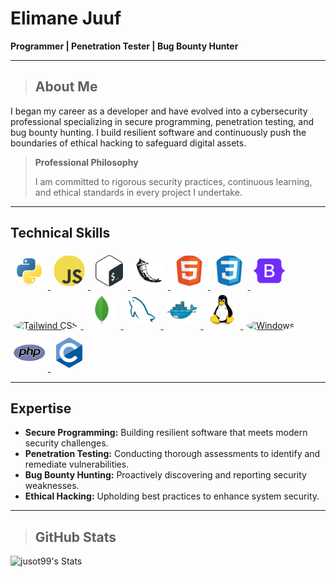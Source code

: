 # Elimane Juuf

**Programmer | Penetration Tester | Bug Bounty Hunter**

---

> ## About Me

I began my career as a developer and have evolved into a cybersecurity professional specializing in secure programming, penetration testing, and bug bounty hunting. I build resilient software and continuously push the boundaries of ethical hacking to safeguard digital assets.

> **Professional Philosophy**
>
> I am committed to rigorous security practices, continuous learning, and ethical standards in every project I undertake.

---

## Technical Skills

<a href="https://www.python.org/">
  <img src="https://raw.githubusercontent.com/devicons/devicon/master/icons/python/python-original.svg" alt="Python" style="width:50px; margin:5px; border-radius:50%;" />
</a>
<a href="https://developer.mozilla.org/en-US/docs/Web/JavaScript">
  <img src="https://raw.githubusercontent.com/devicons/devicon/master/icons/javascript/javascript-original.svg" alt="JavaScript" style="width:50px; margin:5px; border-radius:50%;" />
</a>
<a href="https://www.gnu.org/software/bash/">
  <img src="https://raw.githubusercontent.com/devicons/devicon/master/icons/bash/bash-original.svg" alt="Bash" style="width:50px; margin:5px; border-radius:50%;" />
</a>
<a href="https://flask.palletsprojects.com/">
  <img src="https://raw.githubusercontent.com/devicons/devicon/master/icons/flask/flask-original.svg" alt="Flask" style="width:50px; margin:5px; border-radius:50%;" />
</a>
<a href="https://developer.mozilla.org/en-US/docs/Web/HTML">
  <img src="https://raw.githubusercontent.com/devicons/devicon/master/icons/html5/html5-original.svg" alt="HTML5" style="width:50px; margin:5px; border-radius:50%;" />
</a>
<a href="https://developer.mozilla.org/en-US/docs/Web/CSS">
  <img src="https://raw.githubusercontent.com/devicons/devicon/master/icons/css3/css3-original.svg" alt="CSS3" style="width:50px; margin:5px; border-radius:50%;" />
</a>
<a href="https://getbootstrap.com/">
  <img src="https://raw.githubusercontent.com/devicons/devicon/master/icons/bootstrap/bootstrap-plain.svg" alt="Bootstrap" style="width:50px; margin:5px; border-radius:50%;" />
</a>
<a href="https://tailwindcss.com/">
  <img src="https://upload.wikimedia.org/wikipedia/commons/d/d5/Tailwind_CSS_Logo.svg" alt="Tailwind CSS" style="width:50px; margin:5px; border-radius:50%;" />
</a>
<a href="https://www.mongodb.com/">
  <img src="https://raw.githubusercontent.com/devicons/devicon/master/icons/mongodb/mongodb-original.svg" alt="MongoDB" style="width:50px; margin:5px; border-radius:50%;" />
</a>
<a href="https://www.mysql.com/">
  <img src="https://raw.githubusercontent.com/devicons/devicon/master/icons/mysql/mysql-original.svg" alt="MySQL" style="width:50px; margin:5px; border-radius:50%;" />
</a>
<a href="https://www.docker.com/">
  <img src="https://raw.githubusercontent.com/devicons/devicon/master/icons/docker/docker-original.svg" alt="Docker" style="width:50px; margin:5px; border-radius:50%;" />
</a>
<a href="https://www.linux.org/">
  <img src="https://raw.githubusercontent.com/devicons/devicon/master/icons/linux/linux-original.svg" alt="Linux" style="width:50px; margin:5px; border-radius:50%;" />
</a>
<a href="https://www.microsoft.com/windows">
  <img src="https://upload.wikimedia.org/wikipedia/commons/5/5f/Windows_logo_-_2012.svg" alt="Windows" style="width:50px; margin:5px; border-radius:50%;" />
</a>
<a href="https://www.php.net/">
  <img src="https://raw.githubusercontent.com/devicons/devicon/master/icons/php/php-original.svg" alt="PHP" style="width:50px; margin:5px; border-radius:50%;" />
</a>
<a href="https://en.wikipedia.org/wiki/C_(programming_language)">
  <img src="https://raw.githubusercontent.com/devicons/devicon/master/icons/c/c-original.svg" alt="C" style="width:50px; margin:5px; border-radius:50%;" />
</a>

---

## Expertise

- **Secure Programming:** Building resilient software that meets modern security challenges.
- **Penetration Testing:** Conducting thorough assessments to identify and remediate vulnerabilities.
- **Bug Bounty Hunting:** Proactively discovering and reporting security weaknesses.
- **Ethical Hacking:** Upholding best practices to enhance system security.

---

> ## GitHub Stats
>
![jusot99's Stats](https://github-readme-stats.vercel.app/api?username=jusot99&theme=vue-dark&show_icons=true&hide_border=true&count_private=true)
